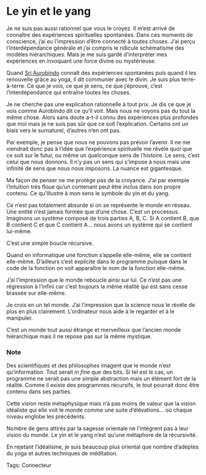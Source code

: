# Le yin et le yang

Je ne suis pas aussi rationnel que vous le croyez. Il m’est arrivé de connaître des expériences spirituelles spontanées. Dans ces moments de conscience, j’ai eu l’impression d’être connecté à toutes choses. J’ai perçu l’interdépendance générale et j’ai compris le ridicule schématisme des modèles hiérarchiques. Mais je me suis gardé d’interpréter mes expériences en invoquant une force divine ou mystérieuse.

Quand [Sri Aurobindo](http://blog.tcrouzet.com/2008/09/23/shall-terra-be-free/) connaît des expériences spontanées puis quand il les renouvelle grâce au yoga, il dit communier avec le divin. Je suis plus terre-à-terre. Ce que je vois, ce que je sens, ce que j’éprouve, c’est l’interdépendance qui entraîne toutes les choses.

Je ne cherche pas une explication rationnelle à tout prix. Je dis ce que je vois comme Aurobindo dit ce qu’il voit. Mais nous ne voyons pas du tout la même chose. Alors sans doute a-t-il connu des expériences plus profondes que moi mais je ne suis pas sûr que ce soit l’explication. Certains ont un biais vers le surnaturel, d’autres n’en ont pas.

Par exemple, je pense que nous ne pouvons pas prévoir l’avenir. Il ne me viendrait donc pas à l’idée que l’expérience spirituelle me révèle quoi que ce soit sur le futur, ou même un quelconque sens de l’histoire. Le sens, c’est celui que nous donnons. Il n’y pas un sens qui s’impose à nous mais une infinité de sens que nous nous imposons. La nuance est gigantesque.

Ma façon de penser ne me protège pas de la croyance. J’ai par exemple l’intuition très floue qu’un contenant peut être inclus dans son propre contenu. Ce qu’illustre à mon sens le symbole du yin et du yang.

Ce n’est pas totalement absurde si on se représente le monde en réseau. Une entité n’est jamais formée que d’une chose. C’est un processus. Imaginons un système composé de trois parties A, B, C. Si A contient B, que B contient C et que C contient A… nous avons un système qui se contient lui-même.

C’est une simple boucle récursive.

Quand en informatique une fonction s’appelle elle-même, elle se contient elle-même. D’ailleurs c’est explicite dans le programme puisque dans le code de la fonction on voit apparaître le nom de la fonction elle-même.

J’ai l’impression que le monde reboucle ainsi sur lui. Ce n’est pas une régression à l’infini car c’est toujours la même réalité qui est sans cesse brassée sur elle-même.

Je crois en un tel monde. J’ai l’impression que la science nous le révèle de plus en plus clairement. L’ordinateur nous aide à le regarder et à le manipuler.

C’est un monde tout aussi étrange et merveilleux que l’ancien monde hiérarchique mais il ne repose pas sur la même mystique.

### Note

Des scientifiques et des philosophes imagent que le monde n’est qu’information. Tout serait *in fine* que des bits. Si tel est le cas, un programme ne serait pas une simple abstraction mais un élément fort de la réalité. Comme il existe des programmes récursifs, le tout pourrait donc être contenu dans ses parties.

Cette vision reste métaphysique mais n’a pas moins de valeur que la vision idéaliste qui elle voit le monde comme une suite d’élévations… où chaque niveau englobe les précédents.

Nombre de gens attirés par la sagesse orientale ne l’intègrent pas à leur vision du monde. Le yin et le yang n’est qu’une métaphore de la récursivité.

En rejetant l’idéalisme, je suis beaucoup plus oriental que nombre d’adeptes du yoga et autres techniques de méditation.

Tags: Connecteur
